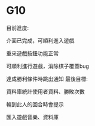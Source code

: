 # G10
目前進度:

介面已完成，可順利進入遊戲

重來遊戲按鈕功能正常

可順利進行遊戲，消除棋子覆蓋bug

達成勝利條件時跳出通知
最後目標:

資料庫統計使用者資料、勝敗次數

輪到此人的回合時會提示

匯入遊戲音樂、資料庫
